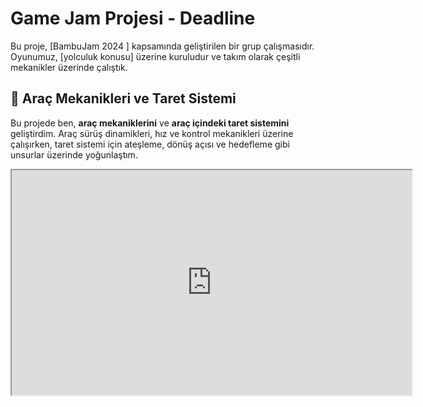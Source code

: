 # Game Jam Projesi - Deadline

Bu proje, [BambuJam 2024 ] kapsamında geliştirilen bir grup çalışmasıdır. Oyunumuz, [yolculuk konusu] üzerine kuruludur ve takım olarak çeşitli mekanikler üzerinde çalıştık.

## 🚗 Araç Mekanikleri ve Taret Sistemi

Bu projede ben, **araç mekaniklerini** ve **araç içindeki taret sistemini** geliştirdim. Araç sürüş dinamikleri, hız ve kontrol mekanikleri üzerine çalışırken, taret sistemi için ateşleme, dönüş açısı ve hedefleme gibi unsurlar üzerinde yoğunlaştım.

<iframe src="https://drive.google.com/file/d/1VNQL45JK0tLXGdQF8ISbnkU2mKyTv8ie/view?usp=sharing" width="640" height="360"></iframe>
